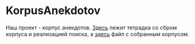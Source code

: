 # KorpusAnekdotov

Наш проект - корпус анекдотов. <a href="https://github.com/PavelAstafyev/KorpusAnekdotov/blob/main/proyektPaProge.ipynb">Здесь</a> лежит тетрадка со сбром корпуса и реализацией поиска, а <a href="">здесь</a> файл с собранным корпусом.
